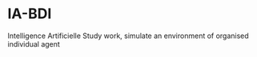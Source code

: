 # IA-BDI
Intelligence Artificielle Study work, simulate an environment of organised individual agent
